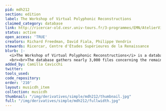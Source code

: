 ```yaml
---
pid: mdh212
section: edition
label: The Workshop of Virtual Polyphonic Reconstructions
claimed_category: database
link: http://ricercar-old.cesr.univ-tours.fr/3-programmes/EMN/AtelierVirtuel/
status: active
open_access: 'TRUE'
creators: Richard Freedman, David Fiala, Philippe Vendrix
stewards: Ricercar, Centre d'Études Supérieures de la Renaissance
blurb: |-
  <i>The Workshop of Virtual Polyphonic Reconstructions</i> is a database dedicated to the reconstruction of missing parts in Renaissance polyphonic compositions.
  <br><br>The database gathers nearly 3,000 files concerning the remaining lacunar sources preserved in libraries in Europe and North America, as well as 400 transcribed lacunar pieces, 200 of which have been the subject of reconstruction. Users can consult the source records and the proposed reconstructions for the missing voice parts. This project is linked to the Lost Voices Project of Richard Freedman.
added_by: Camilla Cavicchi
twitter:
tools_used:
code_repository:
order: '210'
layout: musicdh_item
collection: musicdh
thumbnail: "/img/derivatives/simple/mdh212/thumbnail.jpg"
full: "/img/derivatives/simple/mdh212/fullwidth.jpg"
---
```

